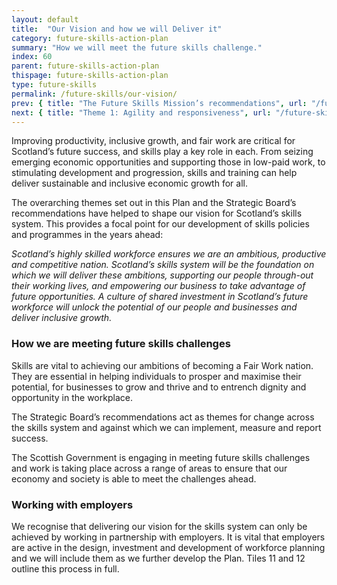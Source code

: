 ```yaml
---
layout: default
title:  "Our Vision and how we will Deliver it"
category: future-skills-action-plan
summary: "How we will meet the future skills challenge."
index: 60
parent: future-skills-action-plan
thispage: future-skills-action-plan
type: future-skills
permalink: /future-skills/our-vision/
prev: { title: "The Future Skills Mission’s recommendations", url: "/future-skills/future-skills-mission-recommendations/" }
next: { title: "Theme 1: Agility and responsiveness", url: "/future-skills/agility-responsiveness/" }
---
```


Improving productivity, inclusive growth, and fair work are critical for Scotland’s future success, and skills play a key role in each. From seizing emerging economic opportunities and supporting those in low-paid work, to stimulating development and progression, skills and training can help deliver sustainable and inclusive economic growth for all.

The overarching themes set out in this Plan and the Strategic Board’s recommendations have helped to shape our vision for Scotland’s skills system. This provides a focal point for our development of skills policies and programmes in the years ahead:

*Scotland’s highly skilled workforce ensures we are an ambitious, productive and competitive nation. Scotland’s skills system will be the foundation on which we will deliver these ambitions, supporting our people through-out their working lives, and empowering our business to take advantage of future opportunities. A culture of shared investment in Scotland’s future workforce will unlock the potential of our people and businesses and deliver inclusive growth.*

### How we are meeting future skills challenges

Skills are vital to achieving our ambitions of becoming a Fair Work nation. They are essential in helping individuals to prosper and maximise their potential, for businesses to grow and thrive and to entrench dignity and opportunity in the workplace.

The Strategic Board’s recommendations act as themes for change across the skills system and against which we can implement, measure and report success.

The Scottish Government is engaging in meeting  future skills challenges and work is taking place across a range of areas to ensure that our economy and society is able to meet the challenges ahead.

### Working with employers

We recognise that delivering our vision for the skills system can only be achieved by working in partnership with employers. It is vital that employers are active in the design, investment and development of workforce planning and we will include them as we further develop the Plan. Tiles 11 and 12 outline this process in full.
